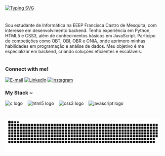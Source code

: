 <br>
<a href="https://git.io/typing-svg"><img src="https://readme-typing-svg.demolab.com?font=Atkinson+Hyperlegible+Next&size=35&pause=1000&color=2C02F7&width=435&lines=%E3%82%B8+Samuel+Ferreira" alt="Typing SVG" /></a>

#
<p>
Sou estudante de Informática na EEEP Francisca Castro de Mesquita, com interesse em desenvolvimento backend. Tenho experiência em Python, HTML5 e CSS3, além de conhecimentos básicos em JavaScript. Participo de competições como OBT, OBI, OBR e ONIA, onde aprimoro minhas habilidades em programação e análise de dados. Meu objetivo é me especializar em backend, criando soluções eficientes e escaláveis.
  
#

<img align="right" alt="" height="170px" src="1_vBi4Ycgdn5t3lu2SvQXuog.gif">

<h3 align="left">Connect with me!</h3>

[![E-mail](https://img.shields.io/badge/-Email-000?style=for-the-badge&logo=microsoft-outlook&logoColor=FF00F6&color:FFF)](mailto:samuel.909014.pok@gmail.com)
[![LinkedIn](https://img.shields.io/badge/-LinkedIn-000?style=for-the-badge&logo=linkedin&logoColor=FF00F6&color:FFF)](https://www.linkedin.com/in/samuel-fmartins/)
[![Instagram](https://img.shields.io/badge/-Instagram-000?style=for-the-badge&logo=instagram&logoColor=FF0F6&color:FFF)](https://www.instagram.com/samuelf_martins/)


<h3 align="left">My Stack ~</h3>

<div align="left">
  <img src="  https://cdn.jsdelivr.net/gh/devicons/devicon/icons/python/python-original.svg" height="25" alt="c logo"  />
  <img width="8" />
  <img src="https://cdn.jsdelivr.net/gh/devicons/devicon/icons/html5/html5-original.svg" height="25" alt="html5 logo"  />
  <img width="8" />
  <img src="https://cdn.jsdelivr.net/gh/devicons/devicon/icons/css3/css3-original.svg" height="25" alt="css3 logo"  />
  <img width="8" />
  <img src="https://cdn.jsdelivr.net/gh/devicons/devicon/icons/javascript/javascript-plain.svg" height="25" alt="javascript logo">
  <img width="8" />
</div>

#

<picture align="center">
  <source media="(prefers-color-scheme: dark)" srcset="https://raw.githubusercontent.com/mari4souza/mari4souza/output/github-contribution-grid-snake-dark.svg">
  <source media="(prefers-color-scheme: light)" srcset="https://raw.githubusercontent.com/mari4souza/mari4souza/output/github-contribution-grid-snake-dark.svg">
  <img align="center" alt="github contribution grid snake animation" src="https://raw.githubusercontent.com/mari4souza/mari4souza/output/github-contribution-grid-snake.svg">
</picture>

